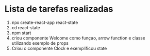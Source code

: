 # Lista de tarefas realizadas

1. npx create-react-app react-state
2. cd react-state
3. npm start
4. criou componente Welcome como funçao, arrow function e classe utilizando exemplo de props
5. Criou o componente Clock e exemplificou state